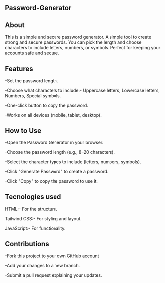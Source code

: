 ## Password-Generator


## About
This is a simple and secure password generator.  A simple tool to create strong and secure passwords. You can pick the length and choose characters to include letters, numbers, or symbols. Perfect for keeping your accounts safe and secure.

## Features
-Set the password length.

-Choose what characters to include:- Uppercase letters, Lowercase letters, Numbers, Special symbols.
   
-One-click button to copy the password.

-Works on all devices (mobile, tablet, desktop).

## How to Use
-Open the Password Generator in your browser.

-Choose the password length (e.g., 8–20 characters).

-Select the character types to include (letters, numbers, symbols).

-Click "Generate Password" to create a password.

-Click "Copy" to copy the password to use it.

## Tecnologies used
HTML:- For the structure.

Tailwind CSS:- For styling and layout.

JavaScript:- For functionality.

## Contributions
-Fork this project to your own GitHub account

-Add your changes to a new branch.

-Submit a pull request explaining your updates.
